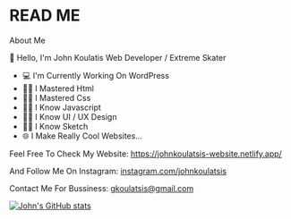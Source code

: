 # READ ME
About Me

👋 Hello, I'm John Koulatis
Web Developer / Extreme Skater

- 💻 I'm Currently Working On WordPress
- 👨‍💻 I Mastered Html
- 👨‍💻 I Mastered Css
- 👨‍💻 I Know Javascript
- 👨‍💻 I Know UI / UX Design
- 👨‍💻 I Know Sketch
- 🌐 I Make Really Cool Websites...

Feel Free To Check My Website: https://johnkoulatsis-website.netlify.app/

And Follow Me On Instagram: [instagram.com/johnkoulatsis](https://www.instagram.com/johnkoulatsis/)

Contact Me For Bussiness: gkoulatsis@gmail.com

[![John's GitHub stats](https://github-readme-stats.vercel.app/api?username=gkoulatsis)](https://github.com/gkoulatsis/github-readme-stats)
